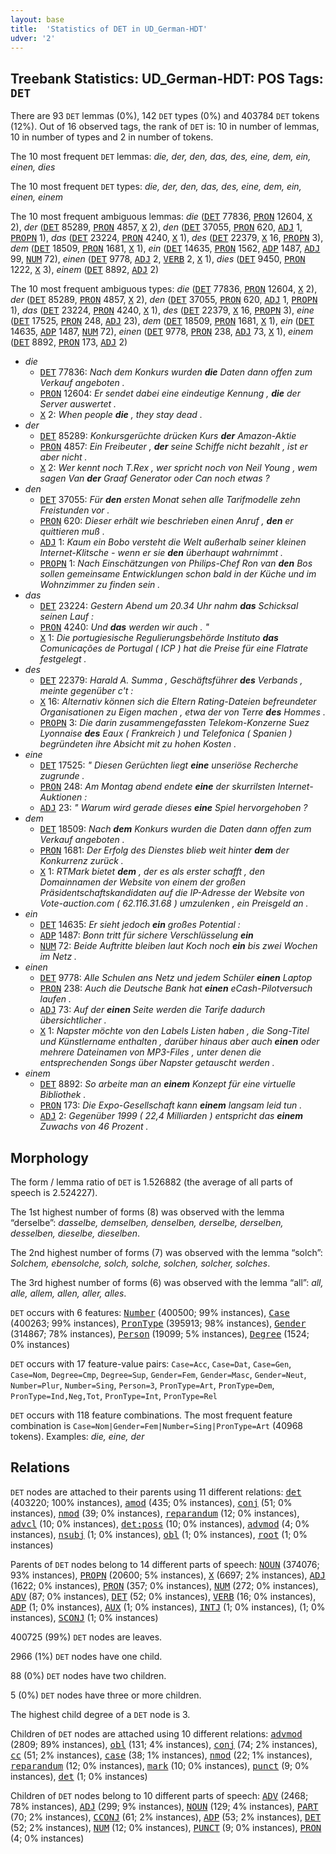```yaml
---
layout: base
title:  'Statistics of DET in UD_German-HDT'
udver: '2'
---
```


## Treebank Statistics: UD_German-HDT: POS Tags: `DET`

There are 93 `DET` lemmas (0%), 142 `DET` types (0%) and 403784 `DET` tokens (12%).
Out of 16 observed tags, the rank of `DET` is: 10 in number of lemmas, 10 in number of types and 2 in number of tokens.

The 10 most frequent `DET` lemmas: <em>die, der, den, das, des, eine, dem, ein, einen, dies</em>

The 10 most frequent `DET` types:  <em>die, der, den, das, des, eine, dem, ein, einen, einem</em>

The 10 most frequent ambiguous lemmas: <em>die</em> (<tt><a href="de_hdt-pos-DET.html">DET</a></tt> 77836, <tt><a href="de_hdt-pos-PRON.html">PRON</a></tt> 12604, <tt><a href="de_hdt-pos-X.html">X</a></tt> 2), <em>der</em> (<tt><a href="de_hdt-pos-DET.html">DET</a></tt> 85289, <tt><a href="de_hdt-pos-PRON.html">PRON</a></tt> 4857, <tt><a href="de_hdt-pos-X.html">X</a></tt> 2), <em>den</em> (<tt><a href="de_hdt-pos-DET.html">DET</a></tt> 37055, <tt><a href="de_hdt-pos-PRON.html">PRON</a></tt> 620, <tt><a href="de_hdt-pos-ADJ.html">ADJ</a></tt> 1, <tt><a href="de_hdt-pos-PROPN.html">PROPN</a></tt> 1), <em>das</em> (<tt><a href="de_hdt-pos-DET.html">DET</a></tt> 23224, <tt><a href="de_hdt-pos-PRON.html">PRON</a></tt> 4240, <tt><a href="de_hdt-pos-X.html">X</a></tt> 1), <em>des</em> (<tt><a href="de_hdt-pos-DET.html">DET</a></tt> 22379, <tt><a href="de_hdt-pos-X.html">X</a></tt> 16, <tt><a href="de_hdt-pos-PROPN.html">PROPN</a></tt> 3), <em>dem</em> (<tt><a href="de_hdt-pos-DET.html">DET</a></tt> 18509, <tt><a href="de_hdt-pos-PRON.html">PRON</a></tt> 1681, <tt><a href="de_hdt-pos-X.html">X</a></tt> 1), <em>ein</em> (<tt><a href="de_hdt-pos-DET.html">DET</a></tt> 14635, <tt><a href="de_hdt-pos-PRON.html">PRON</a></tt> 1562, <tt><a href="de_hdt-pos-ADP.html">ADP</a></tt> 1487, <tt><a href="de_hdt-pos-ADJ.html">ADJ</a></tt> 99, <tt><a href="de_hdt-pos-NUM.html">NUM</a></tt> 72), <em>einen</em> (<tt><a href="de_hdt-pos-DET.html">DET</a></tt> 9778, <tt><a href="de_hdt-pos-ADJ.html">ADJ</a></tt> 2, <tt><a href="de_hdt-pos-VERB.html">VERB</a></tt> 2, <tt><a href="de_hdt-pos-X.html">X</a></tt> 1), <em>dies</em> (<tt><a href="de_hdt-pos-DET.html">DET</a></tt> 9450, <tt><a href="de_hdt-pos-PRON.html">PRON</a></tt> 1222, <tt><a href="de_hdt-pos-X.html">X</a></tt> 3), <em>einem</em> (<tt><a href="de_hdt-pos-DET.html">DET</a></tt> 8892, <tt><a href="de_hdt-pos-ADJ.html">ADJ</a></tt> 2)

The 10 most frequent ambiguous types:  <em>die</em> (<tt><a href="de_hdt-pos-DET.html">DET</a></tt> 77836, <tt><a href="de_hdt-pos-PRON.html">PRON</a></tt> 12604, <tt><a href="de_hdt-pos-X.html">X</a></tt> 2), <em>der</em> (<tt><a href="de_hdt-pos-DET.html">DET</a></tt> 85289, <tt><a href="de_hdt-pos-PRON.html">PRON</a></tt> 4857, <tt><a href="de_hdt-pos-X.html">X</a></tt> 2), <em>den</em> (<tt><a href="de_hdt-pos-DET.html">DET</a></tt> 37055, <tt><a href="de_hdt-pos-PRON.html">PRON</a></tt> 620, <tt><a href="de_hdt-pos-ADJ.html">ADJ</a></tt> 1, <tt><a href="de_hdt-pos-PROPN.html">PROPN</a></tt> 1), <em>das</em> (<tt><a href="de_hdt-pos-DET.html">DET</a></tt> 23224, <tt><a href="de_hdt-pos-PRON.html">PRON</a></tt> 4240, <tt><a href="de_hdt-pos-X.html">X</a></tt> 1), <em>des</em> (<tt><a href="de_hdt-pos-DET.html">DET</a></tt> 22379, <tt><a href="de_hdt-pos-X.html">X</a></tt> 16, <tt><a href="de_hdt-pos-PROPN.html">PROPN</a></tt> 3), <em>eine</em> (<tt><a href="de_hdt-pos-DET.html">DET</a></tt> 17525, <tt><a href="de_hdt-pos-PRON.html">PRON</a></tt> 248, <tt><a href="de_hdt-pos-ADJ.html">ADJ</a></tt> 23), <em>dem</em> (<tt><a href="de_hdt-pos-DET.html">DET</a></tt> 18509, <tt><a href="de_hdt-pos-PRON.html">PRON</a></tt> 1681, <tt><a href="de_hdt-pos-X.html">X</a></tt> 1), <em>ein</em> (<tt><a href="de_hdt-pos-DET.html">DET</a></tt> 14635, <tt><a href="de_hdt-pos-ADP.html">ADP</a></tt> 1487, <tt><a href="de_hdt-pos-NUM.html">NUM</a></tt> 72), <em>einen</em> (<tt><a href="de_hdt-pos-DET.html">DET</a></tt> 9778, <tt><a href="de_hdt-pos-PRON.html">PRON</a></tt> 238, <tt><a href="de_hdt-pos-ADJ.html">ADJ</a></tt> 73, <tt><a href="de_hdt-pos-X.html">X</a></tt> 1), <em>einem</em> (<tt><a href="de_hdt-pos-DET.html">DET</a></tt> 8892, <tt><a href="de_hdt-pos-PRON.html">PRON</a></tt> 173, <tt><a href="de_hdt-pos-ADJ.html">ADJ</a></tt> 2)


* <em>die</em>
  * <tt><a href="de_hdt-pos-DET.html">DET</a></tt> 77836: <em>Nach dem Konkurs wurden <b>die</b> Daten dann offen zum Verkauf angeboten .</em>
  * <tt><a href="de_hdt-pos-PRON.html">PRON</a></tt> 12604: <em>Er sendet dabei eine eindeutige Kennung , <b>die</b> der Server auswertet .</em>
  * <tt><a href="de_hdt-pos-X.html">X</a></tt> 2: <em>When people <b>die</b> , they stay dead .</em>
* <em>der</em>
  * <tt><a href="de_hdt-pos-DET.html">DET</a></tt> 85289: <em>Konkursgerüchte drücken Kurs <b>der</b> Amazon-Aktie</em>
  * <tt><a href="de_hdt-pos-PRON.html">PRON</a></tt> 4857: <em>Ein Freibeuter , <b>der</b> seine Schiffe nicht bezahlt , ist er aber nicht .</em>
  * <tt><a href="de_hdt-pos-X.html">X</a></tt> 2: <em>Wer kennt noch T.Rex , wer spricht noch von Neil Young , wem sagen Van <b>der</b> Graaf Generator oder Can noch etwas ?</em>
* <em>den</em>
  * <tt><a href="de_hdt-pos-DET.html">DET</a></tt> 37055: <em>Für <b>den</b> ersten Monat sehen alle Tarifmodelle zehn Freistunden vor .</em>
  * <tt><a href="de_hdt-pos-PRON.html">PRON</a></tt> 620: <em>Dieser erhält wie beschrieben einen Anruf , <b>den</b> er quittieren muß .</em>
  * <tt><a href="de_hdt-pos-ADJ.html">ADJ</a></tt> 1: <em>Kaum ein Bobo versteht die Welt außerhalb seiner kleinen Internet-Klitsche - wenn er sie <b>den</b> überhaupt wahrnimmt .</em>
  * <tt><a href="de_hdt-pos-PROPN.html">PROPN</a></tt> 1: <em>Nach Einschätzungen von Philips-Chef Ron van <b>den</b> Bos sollen gemeinsame Entwicklungen schon bald in der Küche und im Wohnzimmer zu finden sein .</em>
* <em>das</em>
  * <tt><a href="de_hdt-pos-DET.html">DET</a></tt> 23224: <em>Gestern Abend um 20.34 Uhr nahm <b>das</b> Schicksal seinen Lauf :</em>
  * <tt><a href="de_hdt-pos-PRON.html">PRON</a></tt> 4240: <em>Und <b>das</b> werden wir auch . "</em>
  * <tt><a href="de_hdt-pos-X.html">X</a></tt> 1: <em>Die portugiesische Regulierungsbehörde Instituto <b>das</b> Comunicações de Portugal ( ICP ) hat die Preise für eine Flatrate festgelegt .</em>
* <em>des</em>
  * <tt><a href="de_hdt-pos-DET.html">DET</a></tt> 22379: <em>Harald A. Summa , Geschäftsführer <b>des</b> Verbands , meinte gegenüber c't :</em>
  * <tt><a href="de_hdt-pos-X.html">X</a></tt> 16: <em>Alternativ können sich die Eltern Rating-Dateien befreundeter Organisationen zu Eigen machen , etwa der von Terre <b>des</b> Hommes .</em>
  * <tt><a href="de_hdt-pos-PROPN.html">PROPN</a></tt> 3: <em>Die darin zusammengefassten Telekom-Konzerne Suez Lyonnaise <b>des</b> Eaux ( Frankreich ) und Telefonica ( Spanien ) begründeten ihre Absicht mit zu hohen Kosten .</em>
* <em>eine</em>
  * <tt><a href="de_hdt-pos-DET.html">DET</a></tt> 17525: <em>" Diesen Gerüchten liegt <b>eine</b> unseriöse Recherche zugrunde .</em>
  * <tt><a href="de_hdt-pos-PRON.html">PRON</a></tt> 248: <em>Am Montag abend endete <b>eine</b> der skurrilsten Internet-Auktionen :</em>
  * <tt><a href="de_hdt-pos-ADJ.html">ADJ</a></tt> 23: <em>" Warum wird gerade dieses <b>eine</b> Spiel hervorgehoben ?</em>
* <em>dem</em>
  * <tt><a href="de_hdt-pos-DET.html">DET</a></tt> 18509: <em>Nach <b>dem</b> Konkurs wurden die Daten dann offen zum Verkauf angeboten .</em>
  * <tt><a href="de_hdt-pos-PRON.html">PRON</a></tt> 1681: <em>Der Erfolg des Dienstes blieb weit hinter <b>dem</b> der Konkurrenz zurück .</em>
  * <tt><a href="de_hdt-pos-X.html">X</a></tt> 1: <em>RTMark bietet <b>dem</b> , der es als erster schafft , den Domainnamen der Website von einem der großen Präsidentschaftskandidaten auf die IP-Adresse der Website von Vote-auction.com ( 62.116.31.68 ) umzulenken , ein Preisgeld an .</em>
* <em>ein</em>
  * <tt><a href="de_hdt-pos-DET.html">DET</a></tt> 14635: <em>Er sieht jedoch <b>ein</b> großes Potential :</em>
  * <tt><a href="de_hdt-pos-ADP.html">ADP</a></tt> 1487: <em>Bonn tritt für sichere Verschlüsselung <b>ein</b></em>
  * <tt><a href="de_hdt-pos-NUM.html">NUM</a></tt> 72: <em>Beide Auftritte bleiben laut Koch noch <b>ein</b> bis zwei Wochen im Netz .</em>
* <em>einen</em>
  * <tt><a href="de_hdt-pos-DET.html">DET</a></tt> 9778: <em>Alle Schulen ans Netz und jedem Schüler <b>einen</b> Laptop</em>
  * <tt><a href="de_hdt-pos-PRON.html">PRON</a></tt> 238: <em>Auch die Deutsche Bank hat <b>einen</b> eCash-Pilotversuch laufen .</em>
  * <tt><a href="de_hdt-pos-ADJ.html">ADJ</a></tt> 73: <em>Auf der <b>einen</b> Seite werden die Tarife dadurch übersichtlicher .</em>
  * <tt><a href="de_hdt-pos-X.html">X</a></tt> 1: <em>Napster möchte von den Labels Listen haben , die Song-Titel und Künstlername enthalten , darüber hinaus aber auch <b>einen</b> oder mehrere Dateinamen von MP3-Files , unter denen die entsprechenden Songs über Napster getauscht werden .</em>
* <em>einem</em>
  * <tt><a href="de_hdt-pos-DET.html">DET</a></tt> 8892: <em>So arbeite man an <b>einem</b> Konzept für eine virtuelle Bibliothek .</em>
  * <tt><a href="de_hdt-pos-PRON.html">PRON</a></tt> 173: <em>Die Expo-Gesellschaft kann <b>einem</b> langsam leid tun .</em>
  * <tt><a href="de_hdt-pos-ADJ.html">ADJ</a></tt> 2: <em>Gegenüber 1999 ( 22,4 Milliarden ) entspricht das <b>einem</b> Zuwachs von 46 Prozent .</em>

## Morphology

The form / lemma ratio of `DET` is 1.526882 (the average of all parts of speech is 2.524227).

The 1st highest number of forms (8) was observed with the lemma “derselbe”: <em>dasselbe, demselben, denselben, derselbe, derselben, desselben, dieselbe, dieselben</em>.

The 2nd highest number of forms (7) was observed with the lemma “solch”: <em>Solchem, ebensolche, solch, solche, solchen, solcher, solches</em>.

The 3rd highest number of forms (6) was observed with the lemma “all”: <em>all, alle, allem, allen, aller, alles</em>.

`DET` occurs with 6 features: <tt><a href="de_hdt-feat-Number.html">Number</a></tt> (400500; 99% instances), <tt><a href="de_hdt-feat-Case.html">Case</a></tt> (400263; 99% instances), <tt><a href="de_hdt-feat-PronType.html">PronType</a></tt> (395913; 98% instances), <tt><a href="de_hdt-feat-Gender.html">Gender</a></tt> (314867; 78% instances), <tt><a href="de_hdt-feat-Person.html">Person</a></tt> (19099; 5% instances), <tt><a href="de_hdt-feat-Degree.html">Degree</a></tt> (1524; 0% instances)

`DET` occurs with 17 feature-value pairs: `Case=Acc`, `Case=Dat`, `Case=Gen`, `Case=Nom`, `Degree=Cmp`, `Degree=Sup`, `Gender=Fem`, `Gender=Masc`, `Gender=Neut`, `Number=Plur`, `Number=Sing`, `Person=3`, `PronType=Art`, `PronType=Dem`, `PronType=Ind,Neg,Tot`, `PronType=Int`, `PronType=Rel`

`DET` occurs with 118 feature combinations.
The most frequent feature combination is `Case=Nom|Gender=Fem|Number=Sing|PronType=Art` (40968 tokens).
Examples: <em>die, eine, der</em>


## Relations

`DET` nodes are attached to their parents using 11 different relations: <tt><a href="de_hdt-dep-det.html">det</a></tt> (403220; 100% instances), <tt><a href="de_hdt-dep-amod.html">amod</a></tt> (435; 0% instances), <tt><a href="de_hdt-dep-conj.html">conj</a></tt> (51; 0% instances), <tt><a href="de_hdt-dep-nmod.html">nmod</a></tt> (39; 0% instances), <tt><a href="de_hdt-dep-reparandum.html">reparandum</a></tt> (12; 0% instances), <tt><a href="de_hdt-dep-advcl.html">advcl</a></tt> (10; 0% instances), <tt><a href="de_hdt-dep-det-poss.html">det:poss</a></tt> (10; 0% instances), <tt><a href="de_hdt-dep-advmod.html">advmod</a></tt> (4; 0% instances), <tt><a href="de_hdt-dep-nsubj.html">nsubj</a></tt> (1; 0% instances), <tt><a href="de_hdt-dep-obl.html">obl</a></tt> (1; 0% instances), <tt><a href="de_hdt-dep-root.html">root</a></tt> (1; 0% instances)

Parents of `DET` nodes belong to 14 different parts of speech: <tt><a href="de_hdt-pos-NOUN.html">NOUN</a></tt> (374076; 93% instances), <tt><a href="de_hdt-pos-PROPN.html">PROPN</a></tt> (20600; 5% instances), <tt><a href="de_hdt-pos-X.html">X</a></tt> (6697; 2% instances), <tt><a href="de_hdt-pos-ADJ.html">ADJ</a></tt> (1622; 0% instances), <tt><a href="de_hdt-pos-PRON.html">PRON</a></tt> (357; 0% instances), <tt><a href="de_hdt-pos-NUM.html">NUM</a></tt> (272; 0% instances), <tt><a href="de_hdt-pos-ADV.html">ADV</a></tt> (87; 0% instances), <tt><a href="de_hdt-pos-DET.html">DET</a></tt> (52; 0% instances), <tt><a href="de_hdt-pos-VERB.html">VERB</a></tt> (16; 0% instances), <tt><a href="de_hdt-pos-ADP.html">ADP</a></tt> (1; 0% instances), <tt><a href="de_hdt-pos-AUX.html">AUX</a></tt> (1; 0% instances), <tt><a href="de_hdt-pos-INTJ.html">INTJ</a></tt> (1; 0% instances),  (1; 0% instances), <tt><a href="de_hdt-pos-SCONJ.html">SCONJ</a></tt> (1; 0% instances)

400725 (99%) `DET` nodes are leaves.

2966 (1%) `DET` nodes have one child.

88 (0%) `DET` nodes have two children.

5 (0%) `DET` nodes have three or more children.

The highest child degree of a `DET` node is 3.

Children of `DET` nodes are attached using 10 different relations: <tt><a href="de_hdt-dep-advmod.html">advmod</a></tt> (2809; 89% instances), <tt><a href="de_hdt-dep-obl.html">obl</a></tt> (131; 4% instances), <tt><a href="de_hdt-dep-conj.html">conj</a></tt> (74; 2% instances), <tt><a href="de_hdt-dep-cc.html">cc</a></tt> (51; 2% instances), <tt><a href="de_hdt-dep-case.html">case</a></tt> (38; 1% instances), <tt><a href="de_hdt-dep-nmod.html">nmod</a></tt> (22; 1% instances), <tt><a href="de_hdt-dep-reparandum.html">reparandum</a></tt> (12; 0% instances), <tt><a href="de_hdt-dep-mark.html">mark</a></tt> (10; 0% instances), <tt><a href="de_hdt-dep-punct.html">punct</a></tt> (9; 0% instances), <tt><a href="de_hdt-dep-det.html">det</a></tt> (1; 0% instances)

Children of `DET` nodes belong to 10 different parts of speech: <tt><a href="de_hdt-pos-ADV.html">ADV</a></tt> (2468; 78% instances), <tt><a href="de_hdt-pos-ADJ.html">ADJ</a></tt> (299; 9% instances), <tt><a href="de_hdt-pos-NOUN.html">NOUN</a></tt> (129; 4% instances), <tt><a href="de_hdt-pos-PART.html">PART</a></tt> (70; 2% instances), <tt><a href="de_hdt-pos-CCONJ.html">CCONJ</a></tt> (61; 2% instances), <tt><a href="de_hdt-pos-ADP.html">ADP</a></tt> (53; 2% instances), <tt><a href="de_hdt-pos-DET.html">DET</a></tt> (52; 2% instances), <tt><a href="de_hdt-pos-NUM.html">NUM</a></tt> (12; 0% instances), <tt><a href="de_hdt-pos-PUNCT.html">PUNCT</a></tt> (9; 0% instances), <tt><a href="de_hdt-pos-PRON.html">PRON</a></tt> (4; 0% instances)

